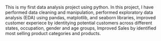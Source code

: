 This is my first data analysis project using python.
In this project, I have 
performed data cleaning and manipulation,
performed exploratory data analysis (EDA) using pandas, matplotlib, and seaborn libraries,
improved customer experiece by identitying potential customers across different states, occupation, gender and age groups,
Improved Sales by identified most selling product categories and products.
